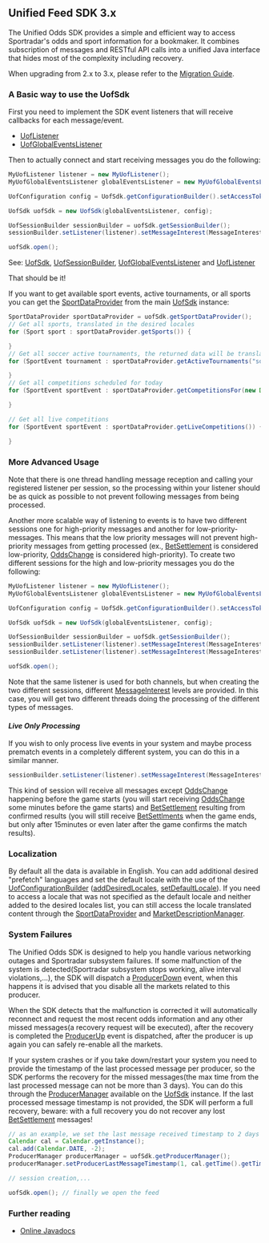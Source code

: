 Unified Feed SDK 3.x
----------------

The Unified Odds SDK provides a simple and efficient way to access Sportradar's odds and sport information for a bookmaker.
It combines subscription of messages and RESTful API calls into a unified Java interface that hides most of the complexity including recovery.

When upgrading from 2.x to 3.x, please refer to the [Migration Guide](migration-guide-v3.md).

### A Basic way to use the UofSdk

First you need to implement the SDK event listeners that will receive callbacks for each message/event.
* [UofListener](https://sportradar.github.io/UnifiedOddsSdkJava/com/sportradar/unifiedodds/sdk/UofListener.html)
* [UofGlobalEventsListener](https://sportradar.github.io/UnifiedOddsSdkJava/com/sportradar/unifiedodds/sdk/UofGlobalEventsListener.html)

Then to actually connect and start receiving messages you do the following:
```java
MyUofListener listener = new MyUofListener();
MyUofGlobalEventsListener globalEventsListener = new MyUofGlobalEventsListener();

UofConfiguration config = UofSdk.getConfigurationBuilder().setAccessToken("your-token").build();

UofSdk uofSdk = new UofSdk(globalEventsListener, config);

UofSessionBuilder sessionBuilder = uofSdk.getSessionBuilder();
sessionBuilder.setListener(listener).setMessageInterest(MessageInterest.AllMessages).build();

uofSdk.open();
```

See: [UofSdk](https://sportradar.github.io/UnifiedOddsSdkJava/com/sportradar/unifiedodds/sdk/UofSdk.html),
[UofSessionBuilder](https://sportradar.github.io/UnifiedOddsSdkJava/com/sportradar/unifiedodds/sdk/UofSessionBuilder.html),
[UofGlobalEventsListener](https://sportradar.github.io/UnifiedOddsSdkJava/com/sportradar/unifiedodds/sdk/UofGlobalEventsListener.html)
and [UofListener](https://sportradar.github.io/UnifiedOddsSdkJava/com/sportradar/unifiedodds/sdk/UofListener.html)

That should be it!

If you want to get available sport events, active tournaments, or all sports you can get the [SportDataProvider](https://sportradar.github.io/UnifiedOddsSdkJava/com/sportradar/unifiedodds/sdk/SportDataProvider.html)
from the main [UofSdk](https://sportradar.github.io/UnifiedOddsSdkJava/com/sportradar/unifiedodds/sdk/UofSdk.html) instance:

```java
SportDataProvider sportDataProvider = uofSdk.getSportDataProvider();
// Get all sports, translated in the desired locales
for (Sport sport : sportDataProvider.getSports()) {

}
// Get all soccer active tournaments, the returned data will be translated in the desired locales
for (SportEvent tournament : sportDataProvider.getActiveTournaments("soccer")) {

}
// Get all competitions scheduled for today
for (SportEvent sportEvent : sportDataProvider.getCompetitionsFor(new Date())) {

}

// Get all live competitions
for (SportEvent sportEvent : sportDataProvider.getLiveCompetitions()) {

}
```

### More Advanced Usage
Note that there is one thread handling message reception and calling your registered listener per session,
so the processing within your listener should be as quick as possible to not prevent following messages from being
processed.

Another more scalable way of listening to events is to have two different sessions one for high-priority messages
and another for low-priority-messages. 
This means that the low priority messages will not prevent high-priority messages from getting processed
(ex., [BetSettlement](https://sportradar.github.io/UnifiedOddsSdkJava/com/sportradar/unifiedodds/sdk/oddsentities/BetSettlement.html)
is considered low-priority,
[OddsChange](https://sportradar.github.io/UnifiedOddsSdkJava/com/sportradar/unifiedodds/sdk/oddsentities/OddsChange.html) is considered high-priority).
To create two different sessions for the high and low-priority messages you do the following:

```java
MyUofListener listener = new MyUofListener();
MyUofGlobalEventsListener globalEventsListener = new MyUofGlobalEventsListener();

UofConfiguration config = UofSdk.getConfigurationBuilder().setAccessToken("your-token").build();

UofSdk uofSdk = new UofSdk(globalEventsListener, config);

UofSessionBuilder sessionBuilder = uofSdk.getSessionBuilder();
sessionBuilder.setListener(listener).setMessageInterest(MessageInterest.HiPrioMessagesOnly).build();
sessionBuilder.setListener(listener).setMessageInterest(MessageInterest.LoPrioMessagesOnly).build();

uofSdk.open();
```

Note that the same listener is used for both channels, but when creating the two different sessions, different
[MessageInterest](https://sportradar.github.io/UnifiedOddsSdkJava/com/sportradar/unifiedodds/sdk/MessageInterest.html)
levels are provided. In this case, you will get two different threads doing the processing of the different types of messages.

#### *Live Only Processing*
If you wish to only process live events in your system and maybe process prematch events in a completely different system,
you can do this in a similar manner.

```java
sessionBuilder.setListener(listener).setMessageInterest(MessageInterest.LiveMessagesOnly).build();
```
This kind of session will receive all messages except
[OddsChange](https://sportradar.github.io/UnifiedOddsSdkJava/com/sportradar/unifiedodds/sdk/oddsentities/OddsChange.html)
happening before the game starts
(you will start receiving
[OddsChange](https://sportradar.github.io/UnifiedOddsSdkJava/com/sportradar/unifiedodds/sdk/oddsentities/OddsChange.html)
some minutes before the game starts) and
[BetSettlement](https://sportradar.github.io/UnifiedOddsSdkJava/com/sportradar/unifiedodds/sdk/oddsentities/BetSettlement.html)
resulting from confirmed results (you will still receive
[BetSettlments](https://sportradar.github.io/UnifiedOddsSdkJava/com/sportradar/unifiedodds/sdk/oddsentities/BetSettlement.html)
when the game ends, but only after 15minutes or even later after the game confirms the match results).

### Localization
By default all the data is available in English. You can add additional desired "prefetch" languages
and set the default locale with the use of the
[UofConfigurationBuilder](https://sportradar.github.io/UnifiedOddsSdkJava/com/sportradar/unifiedodds/sdk/cfg/UofConfigurationBuilder.html)
([addDesiredLocales](https://sportradar.github.io/UnifiedOddsSdkJava/com/sportradar/unifiedodds/sdk/cfg/UofConfigurationBuilder.html#addDesiredLocales-java.util.List-),
[setDefaultLocale](https://sportradar.github.io/UnifiedOddsSdkJava/com/sportradar/unifiedodds/sdk/cfg/UofConfigurationBuilder.html#setDefaultLocale-java.util.Locale-)).
If you need to access a locale that was not specified as the default locale and neither added to the desired locales
list, you can still access the locale translated content through the
[SportDataProvider](https://sportradar.github.io/UnifiedOddsSdkJava/com/sportradar/unifiedodds/sdk/SportDataProvider.html)
and
[MarketDescriptionManager](https://sportradar.github.io/UnifiedOddsSdkJava/com/sportradar/unifiedodds/sdk/MarketDescriptionManager.html).

### System Failures
The Unified Odds SDK is designed to help you handle various networking outages and Sportradar subsystem failures.
If some malfunction of the system is detected(Sportradar subsystem stops working, alive interval violations,...),
the SDK will dispatch a
[ProducerDown](https://sportradar.github.io/UnifiedOddsSdkJava/com/sportradar/unifiedodds/sdk/oddsentities/ProducerDown.html)
event, when this happens it is advised that you disable all the markets related to this producer.

When the SDK detects that the malfunction is corrected it will automatically reconnect and request the most recent
odds information and any other missed messages(a recovery request will be executed), after the recovery is completed the
[ProducerUp](https://sportradar.github.io/UnifiedOddsSdkJava/com/sportradar/unifiedodds/sdk/oddsentities/ProducerUp.html)
event is dispatched, after the producer is up again you can safely re-enable all the markets.

If your system crashes or if you take down/restart your system you need to provide the timestamp of the last processed
message per producer, so the SDK performs the recovery for the missed messages(the max time from the last processed
message can not be more than 3 days). You can do this through the
[ProducerManager](https://sportradar.github.io/UnifiedOddsSdkJava/com/sportradar/unifiedodds/sdk/ProducerManager.html)
available on the
[UofSdk](https://sportradar.github.io/UnifiedOddsSdkJava/com/sportradar/unifiedodds/sdk/UofSdk.html)
instance. If the last processed message timestamp is not provided, the SDK will perform a
full recovery, beware: with a full recovery you do not recover any lost
[BetSettlement](https://sportradar.github.io/UnifiedOddsSdkJava/com/sportradar/unifiedodds/sdk/oddsentities/BetSettlement.html)
messages!

```java
// as an example, we set the last message received timestamp to 2 days ago for the producer with the id 1(LiveOdds)
Calendar cal = Calendar.getInstance();
cal.add(Calendar.DATE, -2);
ProducerManager producerManager = uofSdk.getProducerManager();
producerManager.setProducerLastMessageTimestamp(1, cal.getTime().getTime());

// session creation,...

uofSdk.open(); // finally we open the feed
```

### Further reading
* [Online Javadocs](https://sportradar.github.io/UnifiedOddsSdkJava/)